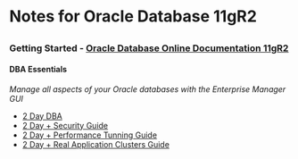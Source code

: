 # Notes for Oracle Database 11gR2


## 

### Getting Started  - [Oracle Database Online Documentation 11gR2](http://docs.oracle.com/cd/E11882_01/index.htm)

#### DBA Essentials
*Manage all aspects of your Oracle databases with the Enterprise Manager GUI*

* [2 Day DBA](http://docs.oracle.com/cd/E11882_01/server.112/e10897/toc.htm)
* [2 Day + Security Guide](http://docs.oracle.com/cd/E11882_01/server.112/e10575/toc.htm)
* [2 Day + Performance Tunning Guide](http://docs.oracle.com/cd/E11882_01/server.112/e10822/toc.htm)
* [2 Day + Real Application Clusters Guide](http://docs.oracle.com/cd/E11882_01/rac.112/e17264/toc.htm)
